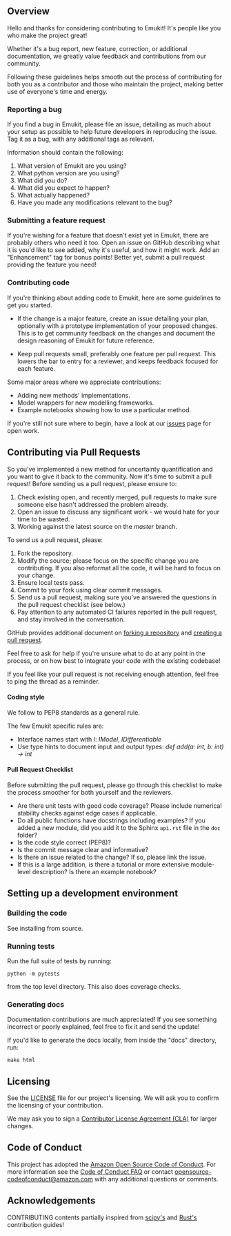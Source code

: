 ## Overview

Hello and thanks for considering contributing to Emukit! It's people like you who make the project great!

Whether it's a bug report, new feature, correction, or additional
documentation, we greatly value feedback and contributions from our community.

Following these guidelines helps smooth out the process of contributing for both you as a contributor and those who maintain the project, making better use of everyone's time and energy.

### Reporting a bug
If you find a bug in Emukit, please file an issue, detailing as much about your setup as possible to help future developers in reproducing the issue. Tag it as a bug, with any additional tags as relevant.

Information should contain the following:
1. What version of Emukit are you using?
2. What python version are you using?
3. What did you do?
4. What did you expect to happen?
5. What actually happened?
6. Have you made any modifications relevant to the bug?

### Submitting a feature request
If you're wishing for a feature that doesn't exist yet in Emukit, there are probably others who need it too. Open an issue on GitHub describing what it is you'd like to see added, why it's useful, and how it might work. Add an "Enhancement" tag for bonus points! Better yet, submit a pull request providing the feature you need!

### Contributing code

If you're thinking about adding code to Emukit, here are some guidelines to get you started.

* If the change is a major feature, create an issue detailing your plan, optionally with a prototype implementation of your proposed changes. This is to get community feedback on the changes and document the design reasoning of Emukit for future reference.

* Keep pull requests small, preferably one feature per pull request. This lowers the bar to entry for a reviewer, and keeps feedback focused for each feature.

Some major areas where we appreciate contributions:
* Adding new methods' implementations.
* Model wrappers for new modelling frameworks.
* Example notebooks showing how to use a particular method.

If you're still not sure where to begin, have a look at our [issues](issues) page for open work.

## Contributing via Pull Requests

So you've implemented a new method for uncertainty quantification and you want to give it back to the community. Now it's time to submit a pull request! Before sending us a pull request, please ensure to:

1. Check existing open, and recently merged, pull requests to make sure someone else hasn't addressed the problem already.
2. Open an issue to discuss any significant work - we would hate for your time to be wasted.
3. Working against the latest source on the *master* branch.

To send us a pull request, please:

1. Fork the repository.
2. Modify the source; please focus on the specific change you are contributing. If you also reformat all the code, it will be hard to focus on your change.
3. Ensure local tests pass.
4. Commit to your fork using clear commit messages.
5. Send us a pull request, making sure you've answered the questions in the pull request checklist (see below.)
6. Pay attention to any automated CI failures reported in the pull request, and stay involved in the conversation.

GitHub provides additional document on [forking a repository](https://help.github.com/articles/fork-a-repo/) and [creating a pull request](https://help.github.com/articles/creating-a-pull-request/).

Feel free to ask for help if you're unsure what to do at any point in the process, or on how best to integrate your code with the existing codebase!

If you feel like your pull request is not receiving enough attention, feel free to ping the thread as a reminder.

#### Coding style
We follow to PEP8 standards as a general rule.

The few Emukit specific rules are:
* Interface names start with *I*: *IModel*, *IDifferentiable*
* Use type hints to document input and output types: *def add(a: int, b: int) -> int*

#### Pull Request Checklist
Before submitting the pull request, please go through this checklist to make the process smoother for both yourself and the reviewers.
* Are there unit tests with good code coverage? Please include numerical stability checks against edge cases if applicable.
* Do all public functions have docstrings including examples? If you added a new module, did you add it to the Sphinx ```api.rst``` file in the ```doc``` folder?
* Is the code style correct (PEP8)?
* Is the commit message clear and informative?
* Is there an issue related to the change? If so, please link the issue.
* If this is a large addition, is there a tutorial or more extensive module-level description? Is there an example notebook?

## Setting up a development environment

### Building the code
See installing from source.

### Running tests
Run the full suite of tests by running:
```
python -m pytests
```
from the top level directory. This also does coverage checks.

### Generating docs
Documentation contributions are much appreciated! If you see something incorrect or poorly explained, feel free to fix it and send the update!

If you'd like to generate the docs locally, from inside the "docs" directory, run:

```
make html
```

## Licensing

See the [LICENSE](https://github.com/${GITHUB_ORG}/${GITHUB_REPO}/blob/master/LICENSE) file for our project's licensing. We will ask you to confirm the licensing of your contribution.

We may ask you to sign a [Contributor License Agreement (CLA)](http://en.wikipedia.org/wiki/Contributor_License_Agreement) for larger changes.

## Code of Conduct
This project has adopted the [Amazon Open Source Code of Conduct](https://aws.github.io/code-of-conduct). For more information see the [Code of Conduct FAQ](https://aws.github.io/code-of-conduct-faq) or contact opensource-codeofconduct@amazon.com with any additional questions or comments.

## Acknowledgements
CONTRIBUTING contents partially inspired from [scipy's](https://github.com/scipy/scipy/blob/master/HACKING.rst.txt) and [Rust's](https://github.com/rust-lang/rust/blob/master/CONTRIBUTING.md) contribution guides!
